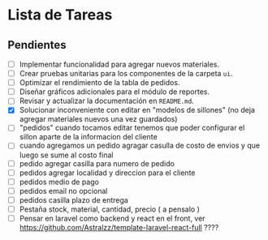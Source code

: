 # Lista de Tareas

## Pendientes

- [ ] Implementar funcionalidad para agregar nuevos materiales.
- [ ] Crear pruebas unitarias para los componentes de la carpeta `ui`.
- [ ] Optimizar el rendimiento de la tabla de pedidos.
- [ ] Diseñar gráficos adicionales para el módulo de reportes.
- [ ] Revisar y actualizar la documentación en `README.md`.
- [x] Solucionar inconveniente con editar en "modelos de sillones" (no deja agregar materiales nuevos una vez guardados)
- [ ] "pedidos" cuando tocamos editar tenemos que poder configurar el sillon aparte de la informacion del cliente
- [ ] cuando agregamos un pedido agragar casulla de costo de envios y que luego se sume al costo final
- [ ] pedido agregar casilla para numero de pedido
- [ ] pedidos agregar localidad y direccion para el cliente
- [ ] pedidos medio de pago
- [ ] pedidos email no opcional
- [ ] pedidos casilla plazo de entrega
- [ ] Pestaña stock, material, cantidad, precio ( a pensalo )
- [ ] Pensar en laravel como backend y react en el front, ver https://github.com/Astralzz/template-laravel-react-full ????
